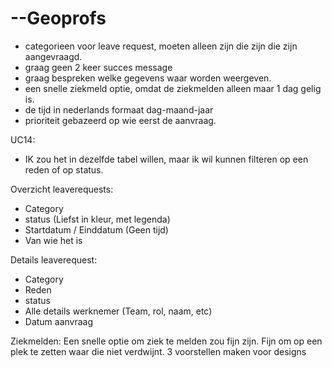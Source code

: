 # --Geoprofs

- categorieen voor leave request, moeten alleen zijn die zijn die zijn aangevraagd.
- graag geen 2 keer succes message
- graag bespreken welke gegevens waar worden weergeven.
- een snelle ziekmeld optie, omdat de ziekmelden alleen maar 1 dag gelig is.
- de tijd in nederlands formaat dag-maand-jaar
- prioriteit gebazeerd op wie eerst de aanvraag.

UC14:
- IK zou het in dezelfde tabel willen, maar ik wil kunnen filteren op een reden of op status.


Overzicht leaverequests:
- Category
- status (Liefst in kleur, met legenda)
- Startdatum / Einddatum (Geen tijd)
- Van wie het is

Details leaverequest:
- Category
- Reden
- status
- Alle details werknemer (Team, rol, naam, etc)
- Datum aanvraag

Ziekmelden:
Een snelle optie om ziek te melden zou fijn zijn. Fijn om op een plek te zetten waar die niet verdwijnt. 3 voorstellen maken voor designs
